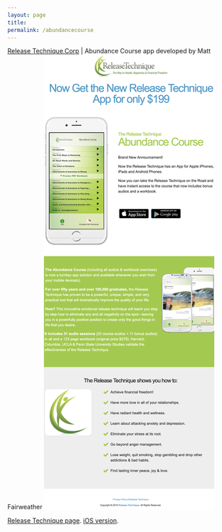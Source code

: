 ```yaml
---
layout: page
title:  
permalink: /abundancecourse
---
```


<!--- comments here --->
[Release Technique,Corp](https://www.releasetechnique.com) | Abundance Course app developed by Matt Fairweather
<img src="assets/img/AbundanceCourseAppRTWebsite.png"/>

[Release Technique page](https://www.releasetechnique.com/mobileapp/).
[iOS version](https://apps.apple.com/us/app/abundance-course-release-tech/id972853732).